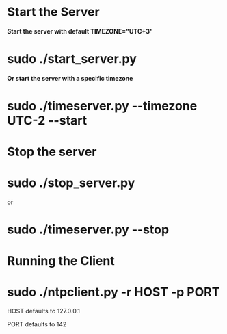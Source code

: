 # Start the Server

#### Start the server with default TIMEZONE="UTC+3"

sudo ./start_server.py
======================

#### Or start the server with a specific timezone 

sudo ./timeserver.py --timezone UTC-2 --start 
=============================================

# Stop the server

sudo ./stop_server.py 
=====================
 or 
 
sudo ./timeserver.py --stop
===========================


# Running the Client


sudo ./ntpclient.py  -r HOST -p PORT
====================================

HOST defaults to 127.0.0.1

PORT defaults to 142

